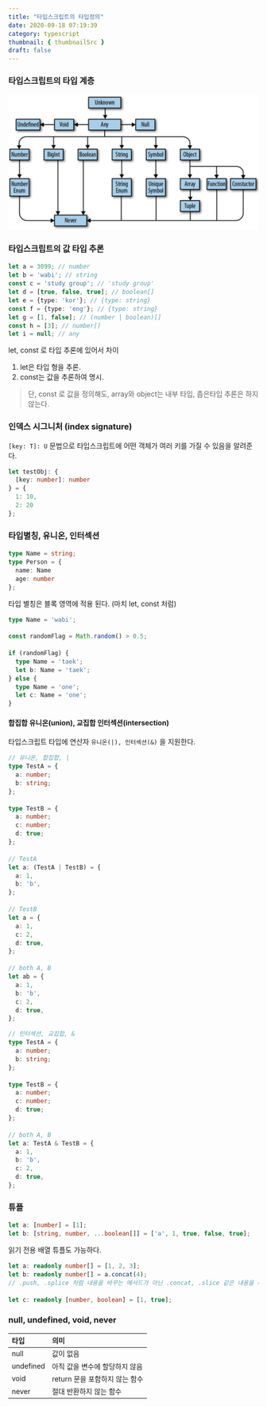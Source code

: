 ```yaml
---
title: "타입스크립트의 타입정의"
date: 2020-09-18 07:19:39
category: typescript
thumbnail: { thumbnailSrc }
draft: false
---
```


### 타입스크립트의 타입 계층
![](./images/type-hierarchy.png)

### 타입스크립트의 값 타입 추론

```typescript
let a = 3099; // number
let b = 'wabi'; // string
const c = 'study group'; // 'study group'
let d = [true, false, true]; // boolean[]
let e = {type: 'kor'}; // {type: string}
const f = {type: 'eng'}; // {type: string}
let g = [1, false]; // (number | boolean)[]
const h = [3]; // number[]
let i = null; // any
```
let, const 로 타입 추론에 있어서 차이
1. let은 타입 형을 추론.
2. const는 값을 추론하여 명시.

> 단, const 로 값을 정의해도, array와 object는 내부 타입, 좁은타입 추론은 하지 않는다.

### 인덱스 시그니처 (index signature)

`[key: T]: U` 문법으로 타입스크립트에 어떤 객체가 여러 키를 가질 수 있음을 알려준다.

```typescript
let testObj: {
  [key: number]: number
} = {
  1: 10,
  2: 20
};
```

### 타입별칭, 유니온, 인터섹션

```typescript
type Name = string;
type Person = {
  name: Name
  age: number
};
```

타입 별칭은 블록 영역에 적용 된다. (마치 let, const 처럼)

```typescript
type Name = 'wabi';

const randomFlag = Math.random() > 0.5;

if (randomFlag) {
  type Name = 'taek';
  let b: Name = 'taek';
} else {
  type Name = 'one';
  let c: Name = 'one';
}
```

#### 합집합 유니온(union), 교집합 인터섹션(intersection)

타입스크립트 타입에 연산자 `유니온(|), 인터섹션(&)` 을 지원한다.

```typescript
// 유니온, 합집합, |
type TestA = {
  a: number;
  b: string;
};

type TestB = {
  a: number;
  c: number;
  d: true;
};

// TestA
let a: (TestA | TestB) = {
  a: 1,
  b: 'b',
};

// TestB
let a = {
  a: 1,
  c: 2,
  d: true,
};

// both A, B
let ab = {
  a: 1,
  b: 'b',
  c: 2,
  d: true,
};
```

```typescript
// 인터섹션, 교집합, &
type TestA = {
  a: number;
  b: string;
};

type TestB = {
  a: number;
  c: number;
  d: true;
};

// both A, B
let a: TestA & TestB = {
  a: 1,
  b: 'b',
  c: 2,
  d: true,
};
```

### 튜플

```typescript
let a: [number] = [1];
let b: [string, number, ...boolean[]] = ['a', 1, true, false, true];
```

읽기 전용 배열 튜플도 가능하다.

```typescript
let a: readonly number[] = [1, 2, 3];
let b: readonly number[] = a.concat(4);
// .push, .splice 처럼 내용을 바꾸는 메서드가 아닌 .concat, .slice 같은 내용을 바꾸지 않는 메서드를 써야한다.

let c: readonly [number, boolean] = [1, true];
```

### null, undefined, void, never

|타입|의미|
|:--|:--|
|null|값이 없음|
|undefined|아직 값을 변수에 할당하지 않음|
|void|return 문을 포함하지 않는 함수|
|never|절대 반환하지 않는 함수|
